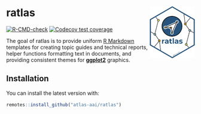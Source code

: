 
<!-- README.md is generated from README.Rmd. Please edit that file -->

# ratlas <img src="man/figures/logo.png" align="right" width="120"/>

<!-- badges: start -->

[![R-CMD-check](https://github.com/atlas-aai/ratlas/actions/workflows/check-standard.yaml/badge.svg)](https://github.com/atlas-aai/ratlas/actions/workflows/check-standard.yaml)
[![Codecov test
coverage](https://codecov.io/gh/atlas-aai/ratlas/branch/main/graph/badge.svg)](https://codecov.io/gh/atlas-aai/ratlas?branch=main)

<!-- badges: end -->

The goal of ratlas is to provide uniform [R
Markdown](https://bookdown.org/yihui/rmarkdown/) templates for creating
topic guides and technical reports, helper functions formatting text in
documents, and providing consistent themes for
[**ggplot2**](https://ggplot2.tidyverse.org) graphics.

## Installation

You can install the latest version with:

``` r
remotes::install_github("atlas-aai/ratlas")
```
